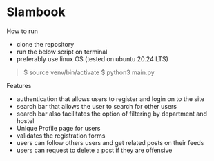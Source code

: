 # Slambook

How to run

- clone the repository
- run the below script on terminal
- preferably use linux OS (tested on ubuntu 20.24 LTS)

> $ source venv/bin/activate
> $ python3 main.py

Features
- authentication that allows users to register and login on to the site
- search bar that allows the user to search for other users
- search bar also facilitates the option of filtering by department and hostel
- Unique Profile page for users
- validates the registration forms
- users can follow others users and get related posts on their feeds
- users can request to delete a post if they are offensive


